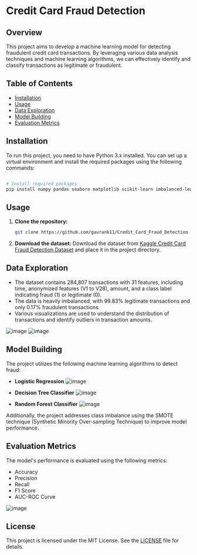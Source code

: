 # Credit Card Fraud Detection

## Overview
This project aims to develop a machine learning model for detecting fraudulent credit card transactions. By leveraging various data analysis techniques and machine learning algorithms, we can effectively identify and classify transactions as legitimate or fraudulent.


## Table of Contents

- [Installation](#installation)
- [Usage](#usage)
- [Data Exploration](#data-exploration)
- [Model Building](#model-building)
- [Evaluation Metrics](#evaluation-metrics)


## Installation

To run this project, you need to have Python 3.x installed. You can set up a virtual environment and install the required packages using the following commands:

```bash

# Install required packages
pip install numpy pandas seaborn matplotlib scikit-learn imbalanced-learn statsmodels
```

## Usage

1. **Clone the repository:**
   ```bash
   git clone https://github.com/gaurank11/Credit_Card_Fraud_Detection

   ```

2. **Download the dataset:**
   Download the dataset from [Kaggle Credit Card Fraud Detection Dataset](https://www.kaggle.com/datasets/mlg-ulb/creditcardfraud) and place it in the project directory.


## Data Exploration

- The dataset contains 284,807 transactions with 31 features, including time, anonymized features (V1 to V28), amount, and a class label indicating fraud (1) or legitimate (0).
- The data is heavily imbalanced, with 99.83% legitimate transactions and only 0.17% fraudulent transactions.
- Various visualizations are used to understand the distribution of transactions and identify outliers in transaction amounts.

![image](https://github.com/user-attachments/assets/0326b6e8-f90d-4987-bb65-b556a9d6b62a)  ![image](https://github.com/user-attachments/assets/b63f101f-0bf2-49b3-9d09-959a8d57cc93)



## Model Building

The project utilizes the following machine learning algorithms to detect fraud:

- **Logistic Regression**
![image](https://github.com/user-attachments/assets/fba06452-95af-4ec6-9a49-3f3344f4b577)


- **Decision Tree Classifier**
![image](https://github.com/user-attachments/assets/f84a0cff-f585-482c-a90a-f5b3d38e4862)

  
- **Random Forest Classifier**
![image](https://github.com/user-attachments/assets/796a1eac-bd68-41c4-805e-2f5922964fe2)

Additionally, the project addresses class imbalance using the SMOTE technique (Synthetic Minority Over-sampling Technique) to improve model performance.

## Evaluation Metrics

The model's performance is evaluated using the following metrics:

- Accuracy
- Precision
- Recall
- F1 Score
- AUC-ROC Curve

![image](https://github.com/user-attachments/assets/3f4ac11d-ef6b-4598-a27f-68063f856453)


## License

This project is licensed under the MIT License. See the [LICENSE](LICENSE) file for details.
